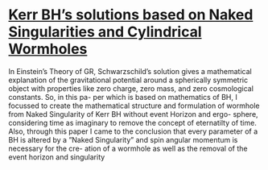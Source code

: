 # [Kerr BH’s solutions based on Naked Singularities and Cylindrical Wormholes](https://drive.google.com/file/d/1hvkAemSOnqmsw9GnWLKim54PAi_s4bip/view?usp=sharing) #


In Einstein’s Theory of GR, Schwarzschild’s solution gives a
mathematical explanation of the gravitational potential around
a spherically symmetric object with properties like zero charge,
zero mass, and zero cosmological constants. So, in this pa-
per which is based on mathematics of BH, I focussed to create
the mathematical structure and formulation of wormhole from
Naked Singularity of Kerr BH without event Horizon and ergo-
sphere, considering time as imaginary to remove the concept
of eternatilty of time. Also, through this paper I came to the
conclusion that every parameter of a BH is altered by a ”Naked
Singularity” and spin angular momentum is necessary for the cre-
ation of a wormhole as well as the removal of the event horizon
and singularity
